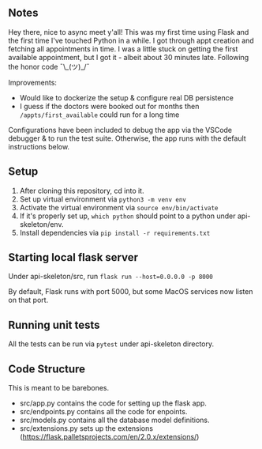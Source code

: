 ## Notes

Hey there, nice to async meet y'all! This was my first time using Flask and the first time I've touched Python in a while. I got through appt creation and fetching all appointments in time. I was a little stuck on getting the first available appointment, but I got it - albeit about 30 minutes late. Following the honor code ¯\\\_(ツ)\_/¯

Improvements:

- Would like to dockerize the setup & configure real DB persistence
- I guess if the doctors were booked out for months then `/appts/first_available` could run for a long time

Configurations have been included to debug the app via the VSCode debugger & to run the test suite. Otherwise, the app runs with the default instructions below.

## Setup

1. After cloning this repository, cd into it.
2. Set up virtual environment via `python3 -m venv env`
3. Activate the virtual environment via `source env/bin/activate`
4. If it's properly set up, `which python` should point to a python under api-skeleton/env.
5. Install dependencies via `pip install -r requirements.txt`

## Starting local flask server

Under api-skeleton/src, run `flask run --host=0.0.0.0 -p 8000`

By default, Flask runs with port 5000, but some MacOS services now listen on that port.

## Running unit tests

All the tests can be run via `pytest` under api-skeleton directory.

## Code Structure

This is meant to be barebones.

- src/app.py contains the code for setting up the flask app.
- src/endpoints.py contains all the code for enpoints.
- src/models.py contains all the database model definitions.
- src/extensions.py sets up the extensions (https://flask.palletsprojects.com/en/2.0.x/extensions/)
